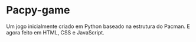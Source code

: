 # Pacpy-game
Um jogo inicialmente criado em Python baseado na estrutura do Pacman. E agora feito em HTML, CSS e JavaScript.

